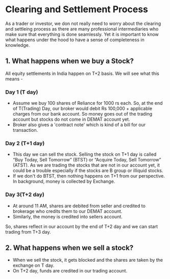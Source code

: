 # Clearing and Settlement Process

As a trader or investor, we don not really need to worry about the clearing and settleing process as there are many professional intermediaries who make sure that everything is done seamlessly. Yet it is important to know what happens under the hood to have a sense of completeness in knowledge.

## 1. What happens when we buy a Stock?

All equity settlements in India happen on T+2 basis. We will see what this means - 

### Day 1 (T day)

* Assume we buy 100 shares of Reliance for 1000 rs each. So, at the end of T(Trading) Day, our broker would debit Rs 100,000 + applicable charges from our bank account. So money goes out of the trading account but stocks do not come in DEMAT account yet.
* Broker also gives a 'contract note' which is kind of a bill for our transaction.

### Day 2 (T+1 day)

* This day we can sell the stock. Selling the stock on T+1 day is called “Buy Today, Sell Tomorrow” (BTST) or “Acquire Today, Sell Tomorrow” (ATST). As we are trading the stocks that are not in our account yet, it could be a trouble especially if the stocks are B group or illiquid stocks.
* If we don't do BTST, then nothing happens on T+1 from our perspective. In background, money is collected by Exchange.

### Day 3(T+2 day)

* At around 11 AM, shares are debited from seller and credited to brokerage who credits them to our DEMAT account. 
* Similarly, the money is credited into sellers account.

So, shares reflect in our account by the end of T+2 day and we can start trading from T+3 day.

## 2. What happens when we sell a stock?

* When we sell the stock, it gets blocked and the shares are taken by the exchange on T day.
* On T+2 day, funds are credited in our trading account.
